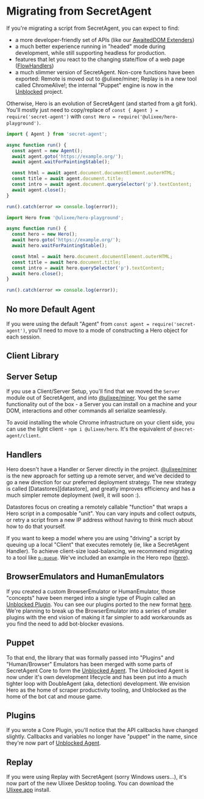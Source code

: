 # Migrating from SecretAgent

If you're migrating a script from SecretAgent, you can expect to find:

- a more developer-friendly set of APIs (like our [AwaitedDOM Extenders](../basic-client/awaited-dom-extensions.md))
- a much better experience running in "headed" mode during development, while still supporting headless for production.
- features that let you react to the changing state/flow of a web page ([FlowHandlers](../basic-client/flow-handling.md))
- a much slimmer version of SecretAgent. Non-core functions have been exported: Remote is moved out to @ulixee/miner; Replay is in a new tool called ChromeAlive!; the internal "Puppet" engine is now in the [Unblocked](https://github.com/ulixee/unblocked) project.

Otherwise, Hero is an evolution of SecretAgent (and started from a git fork). You'll mostly just need to copy/replace of `const { Agent } = require('secret-agent')` with `const Hero = require('@ulixee/hero-playground')`.

```js
import { Agent } from 'secret-agent';

async function run() {
  const agent = new Agent();
  await agent.goto('https://example.org/');
  await agent.waitForPaintingStable();

  const html = await agent.document.documentElement.outerHTML;
  const title = await agent.document.title;
  const intro = await agent.document.querySelector('p').textContent;
  await agent.close();
}

run().catch(error => console.log(error));
```

```js
import Hero from '@ulixee/hero-playground';

async function run() {
  const hero = new Hero();
  await hero.goto('https://example.org/');
  await hero.waitForPaintingStable();

  const html = await hero.document.documentElement.outerHTML;
  const title = await hero.document.title;
  const intro = await hero.querySelector('p').textContent;
  await hero.close();
}

run().catch(error => console.log(error));
```

## No more Default Agent

If you were using the default "Agent" from `const agent = require('secret-agent')`, you'll need to move to a mode of constructing a Hero object for each session.

## Client Library

## Server Setup

If you use a Client/Server Setup, you'll find that we moved the `Server` module out of SecretAgent, and into [@ulixee/miner][miner]. You get the same functionality out of the box - a Server you can install on a machine and your DOM, interactions and other commands all serialize seamlessly.

To avoid installing the whole Chrome infrastructure on your client side, you can use the light client - `npm i @ulixee/hero`. It's the equivalent of `@secret-agent/client`.

## Handlers

Hero doesn't have a Handler or Server directly in the project. [@ulixee/miner][miner] is the new approach for setting up a remote server, and we've decided to go a new direction for our preferred deployment strategy. The new strategy is called [Datastores][datastore], and greatly improves efficiency and has a much simpler remote deployment (well, it will soon :).

Datastores focus on creating a remotely callable "function" that wraps a Hero script in a composable "unit". You can vary inputs and collect outputs, or retry a script from a new IP address without having to think much about how to do that yourself.

If you want to keep a model where you are using "driving" a script by queuing up a local "Client" that executes remotely (ie, like a SecretAgent Handler). To achieve client-size load-balancing, we recommend migrating to a tool like [`p-queue`](https://github.com/sindresorhus/p-queue). We've included an example in the Hero repo ([here](https://github.com/ulixee/hero/blob/27e1966c636f47519ed5d1ccc22273c1215855c1/examples/ulixee.org.ts)).

## BrowserEmulators and HumanEmulators

If you created a custom BrowserEmulator or HumanEmulator, those "concepts" have been merged into a single type of Plugin called an [Unblocked Plugin][unblocked-plugin]. You can see our plugins ported to the new format [here](https://github.com/ulixee/unblocked/tree/main/plugins). We're planning to break up the BrowserEmulator into a series of smaller plugins with the end vision of making it far simpler to add workarounds as you find the need to add bot-blocker evasions.

## Puppet

To that end, the library that was formally passed into "Plugins" and "Human/Browser" Emulators has been merged with some parts of SecretAgent Core to form the [Unblocked Agent][unblocked-agent]. The Unblocked Agent is now under it's own development lifecycle and has been put into a much tighter loop with DoubleAgent (aka, detection) development. We envision Hero as the home of scraper productivity tooling, and Unblocked as the home of the bot cat and mouse game.

## Plugins

If you wrote a Core Plugin, you'll notice that the API callbacks have changed slightly. Callbacks and variables no longer have "puppet" in the name, since they're now part of [Unblocked Agent][unblocked-agent].

## Replay

If you were using Replay with SecretAgent (sorry Windows users...), it's now part of the new Ulixee Desktop tooling. You can download the [Ulixee.app](https://github.com/ulixee/platform/releases/latest.md) install.


[miner]: https://ulixee.org/docs/miner
[unblocked-plugin]: https://github.com/ulixee/unblocked/tree/main/specification
[unblocked-agent]: https://github.com/ulixee/unblocked/tree/main/agent

